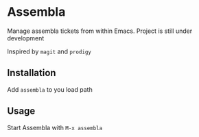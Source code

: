 # Assembla

Manage assembla tickets from within Emacs. Project is still under development

Inspired by `magit` and `prodigy`

## Installation

Add `assembla` to you load path

## Usage

Start Assembla with `M-x assembla`
